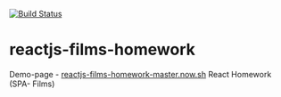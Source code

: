 [![Build Status](https://img.shields.io/travis/eneko7/reactjs-films-homework.svg)](https://travis-ci.org/eneko7/reactjs-films-homework)
# reactjs-films-homework
Demo-page - <a href="http://reactjs-films-homework-master.now.sh">reactjs-films-homework-master.now.sh</a>
React Homework (SPA- Films)
